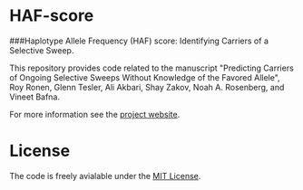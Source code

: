 # HAF-score
###Haplotype Allele Frequency (HAF) score: Identifying Carriers of a Selective Sweep.

This repository provides code related to the manuscript "Predicting Carriers of Ongoing Selective Sweeps Without Knowledge of the Favored Allele", Roy Ronen, Glenn Tesler, Ali Akbari, Shay Zakov, Noah A. Rosenberg, and Vineet Bafna.

For more information see the [project website](http://bix.ucsd.edu/projects/precioss/).

# License
The code is freely avialable under the [MIT License](http://opensource.org/licenses/mit-license.html).
